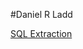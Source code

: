 #Daniel R Ladd

[SQL Extraction](https://htmlpreview.github.io/?https://raw.githubusercontent.com/dlagit2quit/portfolio/refs/heads/main/docs/sql_extraction.html)

